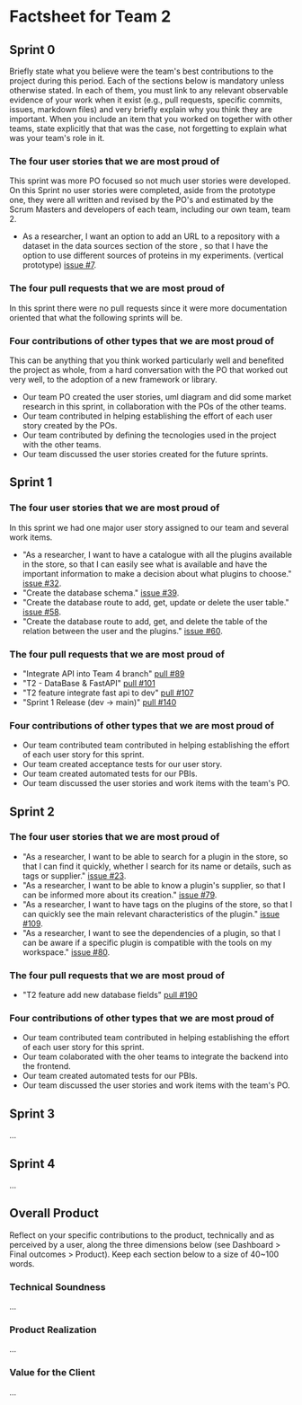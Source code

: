 # Factsheet for Team 2

## Sprint 0

Briefly state what you believe were the team's best contributions to the project during this period. Each of the sections below is mandatory unless otherwise stated. In each of them, you must link to any relevant observable evidence of your work when it exist (e.g., pull requests, specific commits, issues, markdown files) and very briefly explain why you think they are important. When you include an item that you worked on together with other teams, state explicitly that that was the case, not forgetting to explain what was your team's role in it.


### The four user stories that we are most proud of

This sprint was more PO focused so not much user stories were developed. On this Sprint no user stories were completed, aside from the prototype one, they were all written and revised by the PO's and estimated by the Scrum Masters and developers of each team, including our own team, team 2.

 * As a researcher, I want an option to add an URL to a repository with a dataset in the data sources section of the store , so that I have the option to use different sources of proteins in my experiments. (vertical prototype) [issue #7](https://github.com/FEUP-MEIC-DS-2023-1MEIC08/VAXPRED/issues/7).

### The four pull requests that we are most proud of

In this sprint there were no pull requests since it were more documentation oriented that what the following sprints will be.

### Four contributions of other types that we are most proud of

This can be anything that you think worked particularly well and benefited the project as whole, from a hard conversation with the PO that worked out very well, to the adoption of a new framework or library. 

* Our team PO created the user stories, uml diagram and did some market research in this sprint, in collaboration with the POs of the other teams. 
* Our team contributed in helping establishing the effort of each user story created by the POs.
* Our team contributed by defining the tecnologies used in the project with the other teams.
* Our team discussed the user stories created for the future sprints.

## Sprint 1

### The four user stories that we are most proud of

In this sprint we had one major user story assigned to our team and several work items.

* "As a researcher, I want to have a catalogue with all the plugins available in the store, so that I can easily see what is available and have the important information to make a decision about what plugins to choose." [issue #32](https://github.com/FEUP-MEIC-DS-2023-1MEIC08/VAXPRED/issues/32).
* "Create the database schema." [issue #39](https://github.com/FEUP-MEIC-DS-2023-1MEIC08/VAXPRED/issues/39).
* "Create the database route to add, get, update or delete the user table." [issue #58](https://github.com/FEUP-MEIC-DS-2023-1MEIC08/VAXPRED/issues/58).
* "Create the database route to add, get, and delete the table of the relation between the user and the plugins." [issue #60](https://github.com/FEUP-MEIC-DS-2023-1MEIC08/VAXPRED/issues/60).

### The four pull requests that we are most proud of

* "Integrate API into Team 4 branch" [pull #89](https://github.com/FEUP-MEIC-DS-2023-1MEIC08/VAXPRED/pull/89)
* "T2 - DataBase & FastAPI" [pull #101](https://github.com/FEUP-MEIC-DS-2023-1MEIC08/VAXPRED/pull/101)
* "T2 feature integrate fast api to dev" [pull #107](https://github.com/FEUP-MEIC-DS-2023-1MEIC08/VAXPRED/pull/107)
* "Sprint 1 Release (dev -> main)" [pull #140](https://github.com/FEUP-MEIC-DS-2023-1MEIC08/VAXPRED/pull/140)

### Four contributions of other types that we are most proud of

* Our team contributed team contributed in helping establishing the effort of each user story for this sprint.
* Our team created acceptance tests for our user story.
* Our team created automated tests for our PBIs.
* Our team discussed the user stories and work items with the team's PO. 

## Sprint 2

### The four user stories that we are most proud of

* "As a researcher, I want to be able to search for a plugin in the store, so that I can find it quickly, whether I search for its name or details, such as tags or supplier." [issue #23](https://github.com/FEUP-MEIC-DS-2023-1MEIC08/VAXPRED/issues/23).
* "As a researcher, I want to be able to know a plugin's supplier, so that I can be informed more about its creation." [issue #79](https://github.com/FEUP-MEIC-DS-2023-1MEIC08/VAXPRED/issues/79).
* "As a researcher, I want to have tags on the plugins of the store, so that I can quickly see the main relevant characteristics of the plugin." [issue #109](https://github.com/FEUP-MEIC-DS-2023-1MEIC08/VAXPRED/issues/109).
* "As a researcher, I want to see the dependencies of a plugin, so that I can be aware if a specific plugin is compatible with the tools on my workspace." [issue #80](https://github.com/FEUP-MEIC-DS-2023-1MEIC08/VAXPRED/issues/80).

### The four pull requests that we are most proud of

* "T2 feature add new database fields" [pull #190](https://github.com/FEUP-MEIC-DS-2023-1MEIC08/VAXPRED/pull/190)

### Four contributions of other types that we are most proud of

* Our team contributed team contributed in helping establishing the effort of each user story for this sprint.
* Our team colaborated with the oher teams to integrate the backend into the frontend.
* Our team created automated tests for our PBIs.
* Our team discussed the user stories and work items with the team's PO. 


## Sprint 3

...


## Sprint 4

...


## Overall Product

Reflect on your specific contributions to the product, technically and as perceived by a user, along the three dimensions below (see Dashboard > Final outcomes > Product). Keep each section below to a size of 40~100 words.


### Technical Soundness

...


### Product Realization

...


### Value for the Client

...
